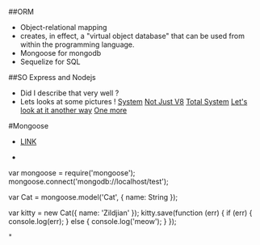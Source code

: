 ##ORM
* Object-relational mapping
* creates, in effect, a "virtual object database" that can be used from within the programming language.
* Mongoose for mongodb
* Sequelize for SQL


##SO Express and Nodejs
* Did I describe that very well ? 
* Lets looks at some pictures !
[System](https://pbs.twimg.com/media/Bt5ywJrIEAAKJQt.jpg)
[Not Just V8](https://winblogs.azureedge.net/win/2016/01/chakracore-architecture-1024x559.png)
[Total System](https://camo.githubusercontent.com/87a6cdbb3801eb4d1a5a712a70739da0fea31844/68747470733a2f2f692e696d6775722e636f6d2f6f7579504b6b662e706e67)
[Let's look at it another way](https://charwangles.files.wordpress.com/2014/08/node_way.jpg)
[One more](https://lh4.ggpht.com/-0kluKv3A_IKreWd67UlGHiUl01zg_69Z-CyeI1aerTlVhk6wbs6ac2NGnaBvHRqdg=w300)

#Mongoose
* [LINK](http://mongoosejs.com)
* ```
var mongoose = require('mongoose');
mongoose.connect('mongodb://localhost/test');

var Cat = mongoose.model('Cat', { name: String });

var kitty = new Cat({ name: 'Zildjian' });
kitty.save(function (err) {
  if (err) {
    console.log(err);
  } else {
    console.log('meow');
  }
});
```
*  
